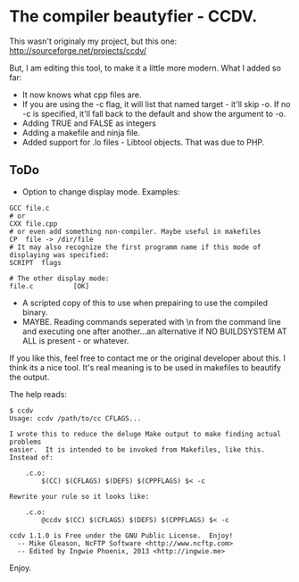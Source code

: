 # The compiler beautyfier - CCDV.

This wasn't originaly my project, but this one: http://sourceforge.net/projects/ccdv/

But, I am editing this tool, to make it a little more modern. What I added so far:

- It now knows what cpp files are.
- If you are using the -c flag, it will list that named target - it'll skip -o. If no -c is specified, it'll fall back to the default and show the argument to -o.
- Adding TRUE and FALSE as integers
- Adding a makefile and ninja file.
- Added support for .lo files - Libtool objects. That was due to PHP.


## ToDo

- Option to change display mode. Examples:
```
GCC	file.c
# or
CXX	file.cpp
# or even add something non-compiler. Maybe useful in makefiles
CP	file -> /dir/file
# It may also recognize the first programm name if this mode of displaying was specified:
SCRIPT	flags

# The other display mode:
file.c			[OK]
```

- A scripted copy of this to use when prepairing to use the compiled binary.
- MAYBE. Reading commands seperated with \n from the command line and executing one after another...an alternative if NO BUILDSYSTEM AT ALL is present - or whatever.



If you like this, feel free to contact me or the original developer about this. I think its a nice tool. It's real meaning is to be used in makefiles to beautify the output. 

The help reads:

```
$ ccdv
Usage: ccdv /path/to/cc CFLAGS...

I wrote this to reduce the deluge Make output to make finding actual problems
easier.  It is intended to be invoked from Makefiles, like this.  Instead of:

	.c.o:
		$(CC) $(CFLAGS) $(DEFS) $(CPPFLAGS) $< -c

Rewrite your rule so it looks like:

	.c.o:
		@ccdv $(CC) $(CFLAGS) $(DEFS) $(CPPFLAGS) $< -c

ccdv 1.1.0 is Free under the GNU Public License.  Enjoy!
  -- Mike Gleason, NcFTP Software <http://www.ncftp.com>
  -- Edited by Ingwie Phoenix, 2013 <http://ingwie.me>
```

Enjoy.
